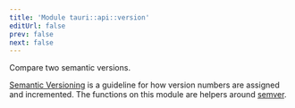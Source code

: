 ```yaml
---
title: 'Module tauri::api::version'
editUrl: false
prev: false
next: false
---
```



Compare two semantic versions.

[Semantic Versioning](https://semver.org) is a guideline for how version numbers are assigned and incremented.
The functions on this module are helpers around [semver](https://docs.rs/semver/latest/semver/).

